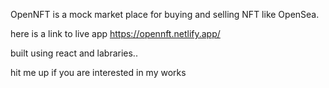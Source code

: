 OpenNFT is a mock market place for buying and selling NFT like OpenSea.

here is a link to live app https://opennft.netlify.app/

built using react and labraries.. 

hit me up if you are interested in my works
